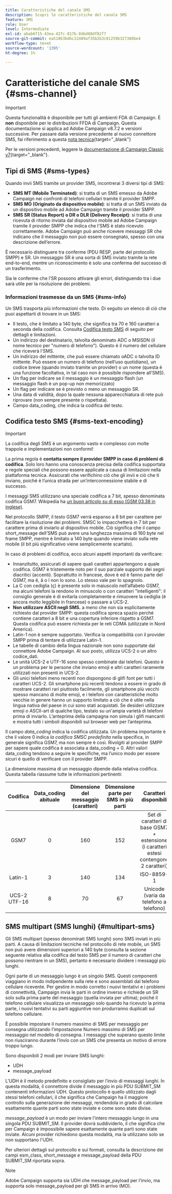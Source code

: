 ```yaml
---
title: Caratteristiche del canale SMS
description: Scopri le caratteristiche del canale SMS
feature: SMS
role: User
level: Intermediate
exl-id: abab6f15-43ea-42fc-817b-8dbd88df82f7
source-git-commit: ea51863bdbc22489af35b2b3c81259b327380be4
workflow-type: tm+mt
source-wordcount: '1395'
ht-degree: 1%

---
```


# Caratteristiche del canale SMS {#sms-channel}

>[!IMPORTANT]
>
>Questa funzionalità è disponibile per tutti gli ambienti FDA di Campaign. È **non** disponibile per le distribuzioni FFDA di Campaign. Questa documentazione si applica ad Adobe Campaign v8.7.2 e versioni successive. Per passare dalla versione precedente al nuovo connettore SMS, fai riferimento a questa [nota tecnica](https://experienceleague.adobe.com/docs/campaign/technotes-ac/tn-new/sms-migration){target="_blank"}
>
>Per le versioni precedenti, leggere la [documentazione di Campaign Classic v7](https://experienceleague.adobe.com/en/docs/campaign-classic/using/sending-messages/sending-messages-on-mobiles/sms-set-up/sms-set-up){target="_blank"}.

## Tipi di SMS {#sms-types}

Quando invii SMS tramite un provider SMS, incontrerai 3 diversi tipi di SMS:

* **SMS MT (Mobile Terminated)**: si tratta di un SMS emesso da Adobe Campaign nei confronti di telefoni cellulari tramite il provider SMPP.
* **SMS MO (Originato da dispositivo mobile)**: si tratta di un SMS inviato da un dispositivo mobile ad Adobe Campaign tramite il provider SMPP.
* **SMS SR (Status Report) o DR o DLR (Delivery Receipt)**: si tratta di una ricevuta di ritorno inviata dal dispositivo mobile ad Adobe Campaign tramite il provider SMPP che indica che l&#39;SMS è stato ricevuto correttamente. Adobe Campaign può anche ricevere messaggi SR che indicano che il messaggio non può essere consegnato, spesso con una descrizione dell’errore.

È necessario distinguere tra conferme (PDU RESP, parte del protocollo SMPP) e SR. Un messaggio SR è una sorta di SMS inviato tramite la rete end-to-end, mentre un riconoscimento è solo una conferma del successo di un trasferimento.

Sia le conferme che l’SR possono attivare gli errori, distinguendo tra i due sarà utile per la risoluzione dei problemi.

### Informazioni trasmesse da un SMS  {#sms-info}

Un SMS trasporta più informazioni che testo. Di seguito un elenco di ciò che puoi aspettarti di trovare in un SMS:

* Il testo, che è limitato a 140 byte, che significa tra 70 e 160 caratteri a seconda della codifica. Consulta [Codifica testo SMS](#sms-text-encoding) di seguito per dettagli e limitazioni.
* Un indirizzo del destinatario, talvolta denominato ADC o MSISDN (il nome tecnico per &quot;numero di telefono&quot;). Questo è il numero del cellulare che riceverà l&#39;SMS.
* Un indirizzo del mittente, che può essere chiamato oADC o talvolta ID mittente. Può essere un numero di telefono (nell’uso quotidiano), un codice breve (quando inviato tramite un provider) o un nome (questa è una funzione facoltativa, in tal caso non è possibile rispondere all’SMS).
* Un flag per indicare se il messaggio è un messaggio flash (un messaggio flash è un pop-up non memorizzato)
* Un flag per indicare se è previsto o meno un messaggio SR.
* Una data di validità, dopo la quale nessuna apparecchiatura di rete può riprovare (non sempre presente o rispettata).
* Campo data_coding, che indica la codifica del testo.

## Codifica testo SMS {#sms-text-encoding}

>[!IMPORTANT]
>
>La codifica degli SMS è un argomento vasto e complesso con molte trappole e implementazioni non conformi!

La prima regola è **contatta sempre il provider SMPP in caso di problemi di codifica**. Solo loro hanno una conoscenza precisa della codifica supportata e regole speciali che possono essere applicate a causa di limitazioni nella piattaforma tecnica. Assicurati che verifichino ciò che gli invii e ciò che ti inviano, poiché è l’unica strada per un’interconnessione stabile e di successo.

I messaggi SMS utilizzano una speciale codifica a 7 bit, spesso denominata codifica GSM7.  Wikipedia ha [un buon articolo su di esso (GSM 03.38 in inglese)](https://en.wikipedia.org/wiki/GSM_03.38).

Nel protocollo SMPP, il testo GSM7 verrà espanso a 8 bit per carattere per facilitare la risoluzione dei problemi. SMSC lo impacchetterà in 7 bit per carattere prima di inviarlo al dispositivo mobile. Ciò significa che il campo short_message dell’SMS può avere una lunghezza massima di 160 byte nel frame SMPP, mentre è limitato a 140 byte quando viene inviato sulla rete mobile (il bit più significativo viene semplicemente scartato).

In caso di problemi di codifica, ecco alcuni aspetti importanti da verificare:
* Innanzitutto, assicurati di sapere quali caratteri appartengono a quale codifica. GSM7 è tristemente noto per il suo parziale supporto dei segni diacritici (accenti). Soprattutto in francese, dove è ed è fanno parte del GSM7, ma ê, â o ï non lo sono. Lo stesso vale per lo spagnolo.
* La C con cediglia (ç) è presente solo in maiuscolo nell’alfabeto GSM7, ma alcuni telefoni la rendono in minuscolo o con caratteri &quot;intelligenti&quot;: il consiglio generale è di evitarla completamente e rimuovere la cediglia (è ancora molto leggibile in francese) o passare a UCS-2.
* **Non utilizzare ASCII negli SMS.** a meno che non sia esplicitamente richiesto dal provider SMPP: questa codifica spreca spazio perché contiene caratteri a 8 bit e una copertura inferiore rispetto a GSM7. Questa codifica può essere richiesta per le reti CDMA (utilizzate in Nord America).
* Latin-1 non è sempre supportato. Verifica la compatibilità con il provider SMPP prima di tentare di utilizzare Latin-1.
* Le tabelle di cambio della lingua nazionale non sono supportate dal connettore Adobe Campaign. Al suo posto, utilizza UCS-2 o un altro codice_dati.
* Le unità UCS-2 e UTF-16 sono spesso combinate dai telefoni. Questo è un problema per le persone che inviano emoji e altri caratteri raramente utilizzati non presenti in UCS-2.
* Gli unici telefoni meno recenti non dispongono di glifi font per tutti i caratteri UCS-2. Gli smartphone più recenti tendono a essere in grado di mostrare caratteri rari piuttosto facilmente, gli smartphone più vecchi spesso mancano di molte emoji, e i telefoni con caratteristiche molto vecchie in genere hanno un supporto limitato a ciò che è utile nella lingua nativa del paese in cui sono stati acquistati. Se desideri utilizzare emoji o ASCII-art di qualche tipo, testalo su un&#39;ampia varietà di telefoni prima di inviarlo. L’anteprima della campagna non simula i glifi mancanti e mostra tutti i simboli disponibili sul browser web per l’anteprima.

Il campo *data_coding* indica la codifica utilizzata. Un problema importante è che il valore 0 indica *la codifica SMSC predefinita* nella specifica, in generale significa GSM7, ma non sempre è così. Rivolgiti al provider SMPP per sapere quale codifica è associata a data_coding = 0. Altri valori data_coding tendono a seguire le specifiche, ma l’unico modo per essere sicuri è quello di verificare con il provider SMPP.

La dimensione massima di un messaggio dipende dalla relativa codifica. Questa tabella riassume tutte le informazioni pertinenti:

| Codifica | Data_coding abituale | Dimensione del messaggio (caratteri) | Dimensione parte per SMS in più parti | Caratteri disponibili |
|:-:|:-:|:-:|:-:|:-:|  
| GSM7 | 0 | 160 | 152 | Set di caratteri di base GSM7 + estensione (i caratteri estesi contengono 2 caratteri) |
| Latin-1 | 3 | 140 | 134 | ISO-8859-1 |
| UCS-2 UTF-16 | 8 | 70 | 67 | Unicode (varia da telefono a telefono) |

## SMS multipart (SMS lunghi) {#multipart-sms}

Gli SMS multipart (spesso denominati SMS lunghi) sono SMS inviati in più parti. A causa di limitazioni tecniche nel protocollo di rete mobile, un SMS non può avere dimensioni superiori a 140 byte (consulta la sezione seguente relativa alla codifica del testo SMS per il numero di caratteri che possono rientrare in un SMS), pertanto è necessario dividere i messaggi più lunghi.

Ogni parte di un messaggio lungo è un singolo SMS. Questi componenti viaggiano in modo indipendente sulla rete e sono assemblati dal telefono cellulare ricevente. Per gestire in modo corretto i nuovi tentativi e i problemi di connettività, Campaign invia le parti in ordine inverso e richiede un SR solo sulla prima parte del messaggio (quella inviata per ultima); poiché il telefono cellulare visualizza un messaggio solo quando ha ricevuto la prima parte, i nuovi tentativi su parti aggiuntive non produrranno duplicati sul telefono cellulare.

È possibile impostare il numero massimo di SMS per messaggio per consegna utilizzando l’impostazione Numero massimo di SMS per messaggio nel modello di consegna. I messaggi che superano questo limite non riusciranno durante l’invio con un SMS che presenta un motivo di errore troppo lungo.

Sono disponibili 2 modi per inviare SMS lunghi:

* UDH
* message_payload

L’UDH è il metodo predefinito e consigliato per l’invio di messaggi lunghi. In questa modalità, il connettore divide il messaggio in più PDU SUBMIT_SM contenenti informazioni UDH. Questo protocollo è quello utilizzato dagli stessi telefoni cellulari, il che significa che Campaign ha il maggiore controllo sulla generazione dei messaggi, rendendola in grado di calcolare esattamente quante parti sono state inviate e come sono state divise.

*message_payload* è un modo per inviare l&#39;intero messaggio lungo in una singola PDU SUBMIT_SM. Il provider dovrà suddividerlo, il che significa che per Campaign è impossibile sapere esattamente quante parti sono state inviate. Alcuni provider richiedono questa modalità, ma la utilizzano solo se non supportano l&#39;UDH.

Per ulteriori dettagli sul protocollo e sui formati, consulta la descrizione dei campi esm_class, short_message e message_payload della PDU SUBMIT_SM riportata sopra.

>[!NOTE]
>
>Adobe Campaign supporta sia UDH che message_payload per l’invio, ma supporta solo message_payload per gli SMS in arrivo (MO).
